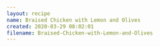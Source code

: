 ```yaml
---
layout: recipe
name: Braised Chicken with Lemon and Olives
created: 2020-03-29 08:02:01
filename: Braised-Chicken-with-Lemon-and-Olives
---
```

